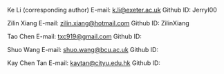 Ke Li (corresponding author)
E-mail: k.li@exeter.ac.uk
Github ID: JerryI00

Zilin Xiang
E-mail: zilin.xiang@hotmail.com
Github ID: ZilinXiang

Tao Chen
E-mail: txc919@gmail.com
Github ID:

Shuo Wang
E-mail: shuo.wang@bcu.ac.uk
Github ID:

Kay Chen Tan
E-mail: kaytan@cityu.edu.hk
Github ID: